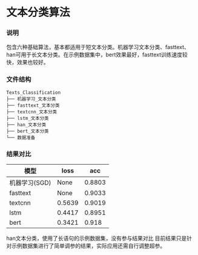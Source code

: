 # 文本分类算法
### 说明
包含六种基础算法，基本都适用于短文本分类。机器学习文本分类、fasttext、han可用于长文本分类。在示例数据集中，bert效果最好，fasttext训练速度较快，效果也较好。
### 文件结构
```
Texts_Classification
├── 机器学习_文本分类
├── fasttext_文本分类
├── textcnn_文本分类
├── lstm_文本分类
├── han_文本分类
├── bert_文本分类
└── 数据准备
```
### 结果对比

| 模型 | loss | acc | 
| ---- | ---- | ---- | 
| 机器学习(SGD) | None | 0.8803|  
| fasttext | None | 0.9033|  
| textcnn | 0.5639| 0.9019 | 
| lstm | 0.4417| 0.8951 | 
| bert | 0.3421| 0.918|    
  
han文本分类，使用了长语句的示例数据集，没有参与结果对比 
目前结果只是针对示例数据集进行了简单调参的结果，实际应用还需自行调整超参。
